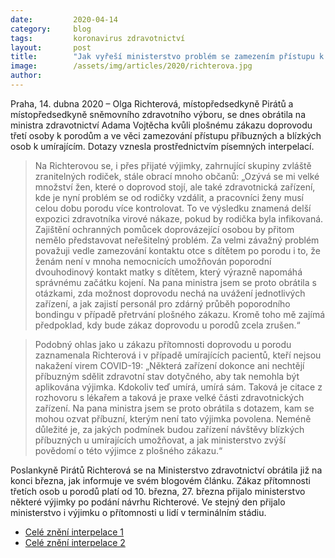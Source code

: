 ```yaml
---
date:         2020-04-14
category:     blog
tags:         koronavirus zdravotnictví
layout:       post
title:        "Jak vyřeší ministerstvo problém se zamezením přístupu k porodům a k umírajícím, ptá se poslankyně Pirátů Richterová"
image:        /assets/img/articles/2020/richterova.jpg
author:       
--- 
```



Praha, 14. dubna 2020 – Olga Richterová, místopředsedkyně Pirátů a místopředsedkyně sněmovního zdravotního výboru, se dnes obrátila na ministra zdravotnictví Adama Vojtěcha kvůli plošnému zákazu doprovodu třetí osoby k porodům a ve věci zamezování přístupu příbuzných a blízkých osob k umírajícím. Dotazy vznesla prostřednictvím písemných interpelací. 

> Na Richterovou se, i přes přijaté výjimky, zahrnující skupiny zvláště zranitelných rodiček, stále obrací mnoho občanů: „Ozývá se mi velké množství žen, které o doprovod stojí, ale také zdravotnická zařízení, kde je nyní problém se od rodičky vzdálit, a pracovníci ženy musí celou dobu porodu více kontrolovat. To ve výsledku znamená delší expozici zdravotníka virové nákaze, pokud by rodička byla infikovaná. Zajištění ochranných pomůcek doprovázející osobou by přitom nemělo představovat neřešitelný problém. Za velmi závažný problém považuji vedle zamezování kontaktu otce s dítětem po porodu i to, že ženám není v mnoha nemocnicích umožňován poporodní dvouhodinový kontakt matky s dítětem, který výrazně napomáhá správnému začátku kojení. Na pana ministra jsem se proto obrátila s otázkami, zda možnost doprovodu nechá na uvážení jednotlivých zařízení, a jak zajistí personál pro zdárný průběh poporodního bondingu v případě přetrvání plošného zákazu. Kromě toho mě zajímá předpoklad, kdy bude zákaz doprovodu u porodů zcela zrušen.“

> Podobný ohlas jako u zákazu přítomnosti doprovodu u porodu zaznamenala Richterová i v případě umírajících pacientů, kteří nejsou nakažení virem COVID-19: „Některá zařízení dokonce ani nechtějí příbuzným sdělit zdravotní stav dotyčného, aby tak nemohla být aplikována výjimka. Kdokoliv teď umírá, umírá sám. Taková je citace z rozhovoru s lékařem a taková je praxe velké části zdravotnických zařízení. Na pana ministra jsem se proto obrátila s dotazem, kam se mohou ozvat příbuzní, kterým není tato výjimka povolena. Neméně důležité je, za jakých podmínek budou zařízení návštěvy blízkých příbuzných u umírajících umožňovat, a jak ministerstvo zvýší povědomí o této výjimce z plošného zákazu.“

Poslankyně Pirátů Richterová se na Ministerstvo zdravotnictví obrátila již na konci března, jak informuje ve svém blogovém článku. Zákaz přítomnosti třetích osob u porodů platí od 10. března, 27. března přijalo ministerstvo některé výjimky po podání návrhu Richterové. Ve stejný den přijalo ministerstvo i výjimku o přítomnosti u lidí v terminálním stádiu. 


* [Celé znění interpelace 1](https://pirati.cz/assets/pdf/200414_interpelacePorody_RichterovaMZd.pdf)
* [Celé znění interpelace 2](https://pirati.cz/assets/pdf/200414_interpelaceUmirajici_RichterovaMZd.pdf)
